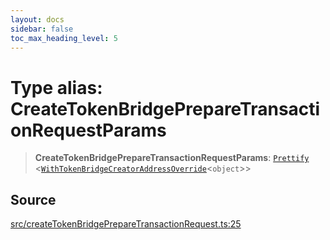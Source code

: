 ```yaml
---
layout: docs
sidebar: false
toc_max_heading_level: 5
---
```


# Type alias: CreateTokenBridgePrepareTransactionRequestParams

> **CreateTokenBridgePrepareTransactionRequestParams**: [`Prettify`](../../types/utils/type-aliases/Prettify.md) \<[`WithTokenBridgeCreatorAddressOverride`](../../types/createTokenBridgeTypes/type-aliases/WithTokenBridgeCreatorAddressOverride.md)\<`object`\>\>

## Source

[src/createTokenBridgePrepareTransactionRequest.ts:25](https://github.com/anegg0/arbitrum-orbit-sdk/blob/b24cbe9cd68eb30d18566196d2c909bd4086db10/src/createTokenBridgePrepareTransactionRequest.ts#L25)
